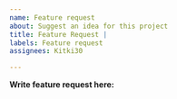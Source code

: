```yaml
---
name: Feature request
about: Suggest an idea for this project
title: Feature Request |
labels: Feature request
assignees: Kitki30

---
```


**Write feature request here:**
